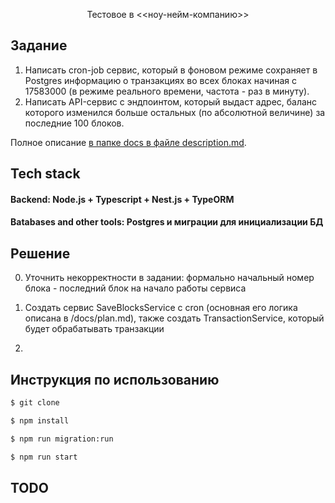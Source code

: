 <p align="center">
  Тестовое в <<ноу-нейм-компанию>>
</p>

## Задание

1. Написать cron-job сервис, который в фоновом режиме сохраняет в Postgres информацию о транзакциях во всех блоках начиная с 17583000 (в режиме реального времени, частота - раз в минуту).
2. Написать API-сервис с эндпоинтом, который выдаст адрес, баланс которого изменился больше остальных (по абсолютной величине) за последние 100 блоков.

Полное описание [в папке docs в файле description.md](https://github.com/vivishko/no-name-company-test-solution/blob/main/docs/description.md).

## Tech stack

#### Backend: Node.js + Typescript + Nest.js + TypeORM

#### Batabases and other tools: Postgres и миграции для инициализации БД

## Решение

0. Уточнить некорректности в задании: формально начальный номер блока - последний блок на начало работы сервиса

1. Создать сервис SaveBlocksService с cron (основная его логика описана в /docs/plan.md), также создать TransactionService, который будет обрабатывать транзакции

2.

## Инструкция по использованию

```bash
$ git clone
```

```bash
$ npm install
```

```bash
$ npm run migration:run
```

```bash
$ npm run start
```

## TODO
